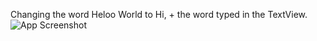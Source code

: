 Changing the word Heloo World to Hi, + the word typed in the TextView.
![App Screenshot](images\Screenshot20240918151658.png)
